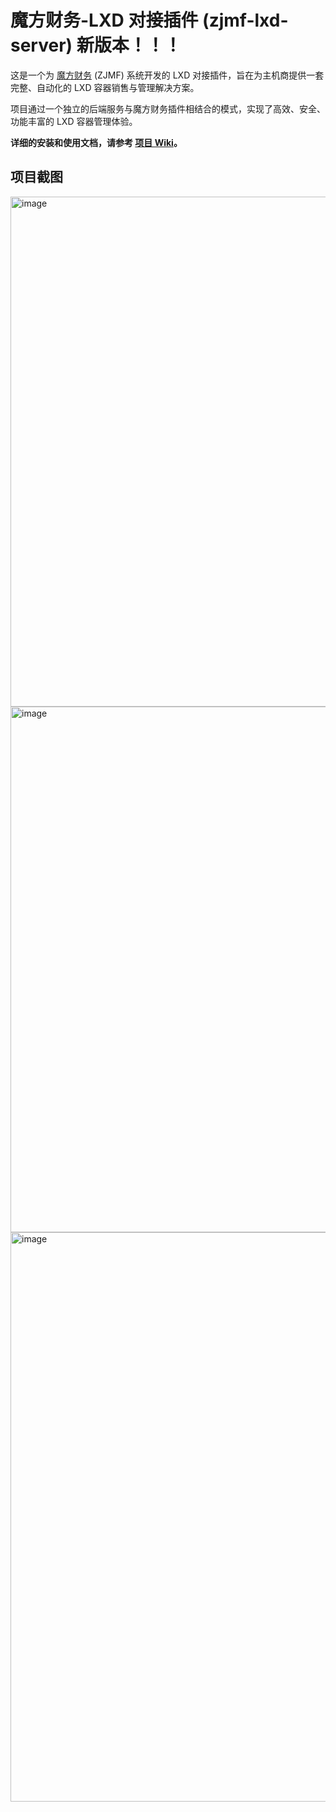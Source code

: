 # 魔方财务-LXD 对接插件 (zjmf-lxd-server) 新版本！！！

这是一个为 [魔方财务](https://www.google.com/search?q=https://www.zjmf.com/) (ZJMF) 系统开发的 LXD 对接插件，旨在为主机商提供一套完整、自动化的 LXD 容器销售与管理解决方案。

项目通过一个独立的后端服务与魔方财务插件相结合的模式，实现了高效、安全、功能丰富的 LXD 容器管理体验。

**详细的安装和使用文档，请参考 [项目 Wiki](https://github.com/xkatld/zjmf-lxd-server/wiki)。**



## 项目截图

<img width="1621" height="816" alt="image" src="https://github.com/user-attachments/assets/a3b2fdc1-7ff4-49c6-9251-5cbfbd92c43b" />

<img width="1614" height="841" alt="image" src="https://github.com/user-attachments/assets/7243fc7b-ccc0-4f49-9914-1a3015680ed5" />

<img width="1920" height="911" alt="image" src="https://github.com/user-attachments/assets/cc446da6-2676-4fc7-8b29-a55af43daa8a" />
